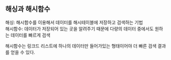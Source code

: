 ## 해싱과 해시함수

해싱: 해시함수를 이용해서 데이터를 해시테이블에 저장하고 검색하는 기법  
해시함수: 데이터가 저장되어 있는 곳을 알려주기 때문에 다량의 데이터 중에서도 원하는 데이터를 빠르게 검색  

해시함수는 링크드 리스트에 하나의 데이터만 들어가있는 형태이어야 더 빠른 검색 결과를 얻을 수 있다.  

